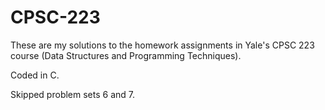 # CPSC-223

These are my solutions to the homework assignments in Yale's CPSC 223 course (Data Structures and Programming Techniques).

Coded in C.

Skipped problem sets 6 and 7.
